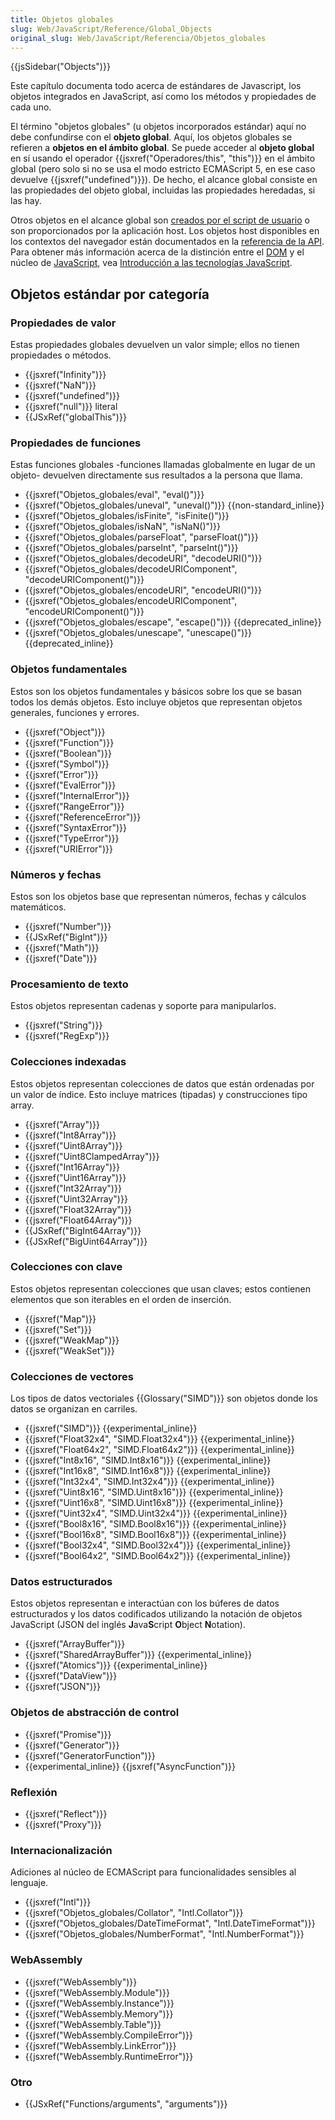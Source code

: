 ```yaml
---
title: Objetos globales
slug: Web/JavaScript/Reference/Global_Objects
original_slug: Web/JavaScript/Referencia/Objetos_globales
---
```


{{jsSidebar("Objects")}}

Este capítulo documenta todo acerca de estándares de Javascript, los objetos integrados en JavaScript, así como los métodos y propiedades de cada uno.

El término "objetos globales" (u objetos incorporados estándar) aquí no debe confundirse con el **objeto global**. Aquí, los objetos globales se refieren a **objetos en el ámbito global**. Se puede acceder al **objeto global** en sí usando el operador {{jsxref("Operadores/this", "this")}} en el ámbito global (pero solo si no se usa el modo estricto ECMAScript 5, en ese caso devuelve {{jsxref("undefined")}}). De hecho, el alcance global consiste en las propiedades del objeto global, incluidas las propiedades heredadas, si las hay.

Otros objetos en el alcance global son [creados por el script de usuario](/es/docs/Web/JavaScript/Guide/Working_with_Objects#Creating_new_objects) o son proporcionados por la aplicación host. Los objetos host disponibles en los contextos del navegador están documentados en la [referencia de la API](/es/docs/Web/API/Reference). Para obtener más información acerca de la distinción entre el [DOM](/es/docs/DOM/DOM_Reference) y el núcleo de [JavaScript](/es/docs/Web/JavaScript), vea [Introducción a las tecnologías JavaScript](/es/docs/Web/JavaScript/JavaScript_technologies_overview).

## Objetos estándar por categoría

### Propiedades de valor

Estas propiedades globales devuelven un valor simple; ellos no tienen propiedades o métodos.

- {{jsxref("Infinity")}}
- {{jsxref("NaN")}}
- {{jsxref("undefined")}}
- {{jsxref("null")}} literal
- {{JSxRef("globalThis")}}

### Propiedades de funciones

Estas funciones globales -funciones llamadas globalmente en lugar de un objeto- devuelven directamente sus resultados a la persona que llama.

- {{jsxref("Objetos_globales/eval", "eval()")}}
- {{jsxref("Objetos_globales/uneval", "uneval()")}} {{non-standard_inline}}
- {{jsxref("Objetos_globales/isFinite", "isFinite()")}}
- {{jsxref("Objetos_globales/isNaN", "isNaN()")}}
- {{jsxref("Objetos_globales/parseFloat", "parseFloat()")}}
- {{jsxref("Objetos_globales/parseInt", "parseInt()")}}
- {{jsxref("Objetos_globales/decodeURI", "decodeURI()")}}
- {{jsxref("Objetos_globales/decodeURIComponent", "decodeURIComponent()")}}
- {{jsxref("Objetos_globales/encodeURI", "encodeURI()")}}
- {{jsxref("Objetos_globales/encodeURIComponent", "encodeURIComponent()")}}
- {{jsxref("Objetos_globales/escape", "escape()")}} {{deprecated_inline}}
- {{jsxref("Objetos_globales/unescape", "unescape()")}} {{deprecated_inline}}

### Objetos fundamentales

Estos son los objetos fundamentales y básicos sobre los que se basan todos los demás objetos. Esto incluye objetos que representan objetos generales, funciones y errores.

- {{jsxref("Object")}}
- {{jsxref("Function")}}
- {{jsxref("Boolean")}}
- {{jsxref("Symbol")}}
- {{jsxref("Error")}}
- {{jsxref("EvalError")}}
- {{jsxref("InternalError")}}
- {{jsxref("RangeError")}}
- {{jsxref("ReferenceError")}}
- {{jsxref("SyntaxError")}}
- {{jsxref("TypeError")}}
- {{jsxref("URIError")}}

### Números y fechas

Estos son los objetos base que representan números, fechas y cálculos matemáticos.

- {{jsxref("Number")}}
- {{JSxRef("BigInt")}}
- {{jsxref("Math")}}
- {{jsxref("Date")}}

### Procesamiento de texto

Estos objetos representan cadenas y soporte para manipularlos.

- {{jsxref("String")}}
- {{jsxref("RegExp")}}

### Colecciones indexadas

Estos objetos representan colecciones de datos que están ordenadas por un valor de índice. Esto incluye matrices (tipadas) y construcciones tipo array.

- {{jsxref("Array")}}
- {{jsxref("Int8Array")}}
- {{jsxref("Uint8Array")}}
- {{jsxref("Uint8ClampedArray")}}
- {{jsxref("Int16Array")}}
- {{jsxref("Uint16Array")}}
- {{jsxref("Int32Array")}}
- {{jsxref("Uint32Array")}}
- {{jsxref("Float32Array")}}
- {{jsxref("Float64Array")}}
- {{JSxRef("BigInt64Array")}}
- {{JSxRef("BigUint64Array")}}

### Colecciones con clave

Estos objetos representan colecciones que usan claves; estos contienen elementos que son iterables en el orden de inserción.

- {{jsxref("Map")}}
- {{jsxref("Set")}}
- {{jsxref("WeakMap")}}
- {{jsxref("WeakSet")}}

### Colecciones de vectores

Los tipos de datos vectoriales {{Glossary("SIMD")}} son objetos donde los datos se organizan en carriles.

- {{jsxref("SIMD")}} {{experimental_inline}}
- {{jsxref("Float32x4", "SIMD.Float32x4")}} {{experimental_inline}}
- {{jsxref("Float64x2", "SIMD.Float64x2")}} {{experimental_inline}}
- {{jsxref("Int8x16", "SIMD.Int8x16")}} {{experimental_inline}}
- {{jsxref("Int16x8", "SIMD.Int16x8")}} {{experimental_inline}}
- {{jsxref("Int32x4", "SIMD.Int32x4")}} {{experimental_inline}}
- {{jsxref("Uint8x16", "SIMD.Uint8x16")}} {{experimental_inline}}
- {{jsxref("Uint16x8", "SIMD.Uint16x8")}} {{experimental_inline}}
- {{jsxref("Uint32x4", "SIMD.Uint32x4")}} {{experimental_inline}}
- {{jsxref("Bool8x16", "SIMD.Bool8x16")}} {{experimental_inline}}
- {{jsxref("Bool16x8", "SIMD.Bool16x8")}} {{experimental_inline}}
- {{jsxref("Bool32x4", "SIMD.Bool32x4")}} {{experimental_inline}}
- {{jsxref("Bool64x2", "SIMD.Bool64x2")}} {{experimental_inline}}

### Datos estructurados

Estos objetos representan e interactúan con los búferes de datos estructurados y los datos codificados utilizando la notación de objetos JavaScript (JSON del inglés **J**ava**S**cript **O**bject **N**otation).

- {{jsxref("ArrayBuffer")}}
- {{jsxref("SharedArrayBuffer")}} {{experimental_inline}}
- {{jsxref("Atomics")}} {{experimental_inline}}
- {{jsxref("DataView")}}
- {{jsxref("JSON")}}

### Objetos de abstracción de control

- {{jsxref("Promise")}}
- {{jsxref("Generator")}}
- {{jsxref("GeneratorFunction")}}
- {{experimental_inline}} {{jsxref("AsyncFunction")}}

### Reflexión

- {{jsxref("Reflect")}}
- {{jsxref("Proxy")}}

### Internacionalización

Adiciones al núcleo de ECMAScript para funcionalidades sensibles al lenguaje.

- {{jsxref("Intl")}}
- {{jsxref("Objetos_globales/Collator", "Intl.Collator")}}
- {{jsxref("Objetos_globales/DateTimeFormat", "Intl.DateTimeFormat")}}
- {{jsxref("Objetos_globales/NumberFormat", "Intl.NumberFormat")}}

### WebAssembly

- {{jsxref("WebAssembly")}}
- {{jsxref("WebAssembly.Module")}}
- {{jsxref("WebAssembly.Instance")}}
- {{jsxref("WebAssembly.Memory")}}
- {{jsxref("WebAssembly.Table")}}
- {{jsxref("WebAssembly.CompileError")}}
- {{jsxref("WebAssembly.LinkError")}}
- {{jsxref("WebAssembly.RuntimeError")}}

### Otro

- {{JSxRef("Functions/arguments", "arguments")}}
